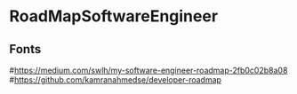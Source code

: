 # RoadMapSoftwareEngineer

## Fonts
#https://medium.com/swlh/my-software-engineer-roadmap-2fb0c02b8a08
#https://github.com/kamranahmedse/developer-roadmap
